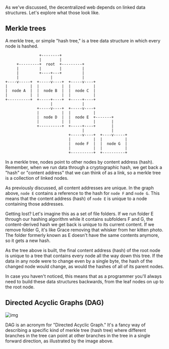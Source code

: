 
As we've discussed, the decentralized web depends on linked data structures. Let's explore
what those look like.

## Merkle trees
A merkle tree, or simple "hash tree," is a tree data structure in which every node is hashed.

```
               +--------+
               |        |
     +---------+  root  +---------+
     |         |        |         |
     |         +----+---+         |
     |              |             |
+----v-----+  +-----v----+  +-----v----+
|          |  |          |  |          |
|  node A  |  |  node B  |  |  node C  |
|          |  |          |  |          |
+----------+  +-----+----+  +-----+----+
                    |             |
              +-----v----+  +-----v----+
              |          |  |          |
              |  node D  |  |  node E  +-------+
              |          |  |          |       |
              +----------+  +-----+----+       |
                                  |            |
                            +-----v----+  +----v-----+
                            |          |  |          |
                            |  node F  |  |  node G  |
                            |          |  |          |
                            +----------+  +----------+
```

In a merkle tree, nodes point to other nodes by content address (hash). Remember,
when we run data through a cryptographic hash, we get back a "hash" or "content address"
that we can think of as a link, so a merkle tree is a collection of linked nodes.

As previously discussed, all content addresses are unique. In the graph above, `node E` contains a reference to the hash for `node F` and `node G`.
This means that the content address (hash) of `node E` is unique to a node containing those addresses.

Getting lost? Let's imagine this as a set of file folders. If we run folder E through our hashing algorithm
while it contains subfolders F and G, the content-derived hash we get back is unique to its current content.
If we remove folder G, it's like Grace removing that whisker from her kitten photo. The folder formerly known as E doesn't
have the same contents anymore, so it gets a new hash.

As the tree above is built, the final content address (hash) of the root node is unique to a
tree that contains every node all the way down this tree. If the data in any node were
to change even by a single byte, the hash of the changed node would change, as would the hashes
of all of its parent nodes.

In case you haven't noticed, this means that as a programmer you'll always need to build
these data structures backwards, from the leaf nodes on up to the root node.

## Directed Acyclic Graphs (DAG)

![img](https://upload.wikimedia.org/wikipedia/commons/c/c6/Topological_Ordering.svg)

DAG is an acronym for "Directed Acyclic Graph." It's a fancy way of describing a
specific kind of merkle tree (hash tree) where different branches in the tree can point at other branches
in the tree in a single forward direction, as illustrated by the image above.
